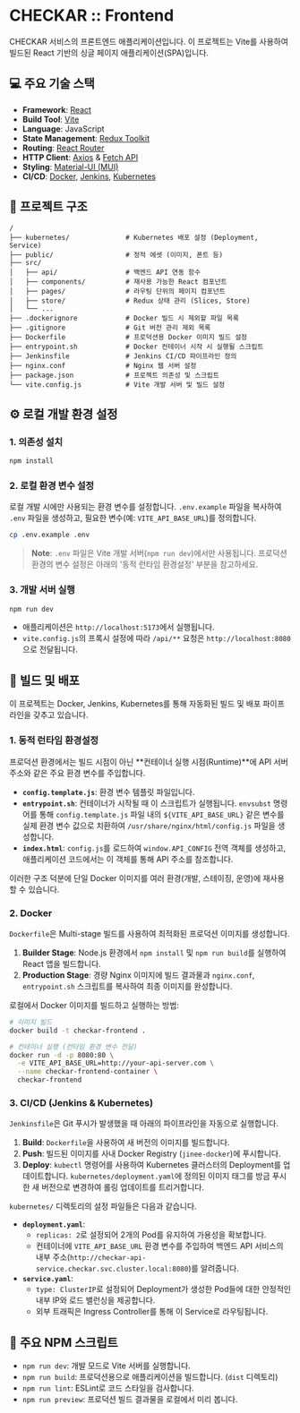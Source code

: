 # CHECKAR :: Frontend

CHECKAR 서비스의 프론트엔드 애플리케이션입니다. 이 프로젝트는 Vite를 사용하여 빌드된 React 기반의 싱글 페이지 애플리케이션(SPA)입니다.

## 💻 주요 기술 스택

- **Framework**: [React](https://reactjs.org/)
- **Build Tool**: [Vite](https://vitejs.dev/)
- **Language**: JavaScript
- **State Management**: [Redux Toolkit](https://redux-toolkit.js.org/)
- **Routing**: [React Router](https://reactrouter.com/)
- **HTTP Client**: [Axios](https://axios-http.com/) & [Fetch API](https://developer.mozilla.org/en-US/docs/Web/API/Fetch_API)
- **Styling**: [Material-UI (MUI)](https://mui.com/)
- **CI/CD**: [Docker](https://www.docker.com/), [Jenkins](https://www.jenkins.io/), [Kubernetes](https://kubernetes.io/)

## 📁 프로젝트 구조

```
/
├── kubernetes/              # Kubernetes 배포 설정 (Deployment, Service)
├── public/                  # 정적 에셋 (이미지, 폰트 등)
├── src/
│   ├── api/                 # 백엔드 API 연동 함수
│   ├── components/          # 재사용 가능한 React 컴포넌트
│   ├── pages/               # 라우팅 단위의 페이지 컴포넌트
│   ├── store/               # Redux 상태 관리 (Slices, Store)
│   └── ...
├── .dockerignore            # Docker 빌드 시 제외할 파일 목록
├── .gitignore               # Git 버전 관리 제외 목록
├── Dockerfile               # 프로덕션용 Docker 이미지 빌드 설정
├── entrypoint.sh            # Docker 컨테이너 시작 시 실행될 스크립트
├── Jenkinsfile              # Jenkins CI/CD 파이프라인 정의
├── nginx.conf               # Nginx 웹 서버 설정
├── package.json             # 프로젝트 의존성 및 스크립트
└── vite.config.js           # Vite 개발 서버 및 빌드 설정
```

## ⚙️ 로컬 개발 환경 설정

### 1. 의존성 설치

```bash
npm install
```

### 2. 로컬 환경 변수 설정

로컬 개발 시에만 사용되는 환경 변수를 설정합니다. `.env.example` 파일을 복사하여 `.env` 파일을 생성하고, 필요한 변수(예: `VITE_API_BASE_URL`)를 정의합니다.

```bash
cp .env.example .env
```
> **Note**: `.env` 파일은 Vite 개발 서버(`npm run dev`)에서만 사용됩니다. 프로덕션 환경의 변수 설정은 아래의 '동적 런타임 환경설정' 부분을 참고하세요.

### 3. 개발 서버 실행

```bash
npm run dev
```
- 애플리케이션은 `http://localhost:5173`에서 실행됩니다.
- `vite.config.js`의 프록시 설정에 따라 `/api/**` 요청은 `http://localhost:8080`으로 전달됩니다.

## 🚀 빌드 및 배포

이 프로젝트는 Docker, Jenkins, Kubernetes를 통해 자동화된 빌드 및 배포 파이프라인을 갖추고 있습니다.

### 1. 동적 런타임 환경설정

프로덕션 환경에서는 빌드 시점이 아닌 **컨테이너 실행 시점(Runtime)**에 API 서버 주소와 같은 주요 환경 변수를 주입합니다.

- **`config.template.js`**: 환경 변수 템플릿 파일입니다.
- **`entrypoint.sh`**: 컨테이너가 시작될 때 이 스크립트가 실행됩니다. `envsubst` 명령어를 통해 `config.template.js` 파일 내의 `${VITE_API_BASE_URL}` 같은 변수를 실제 환경 변수 값으로 치환하여 `/usr/share/nginx/html/config.js` 파일을 생성합니다.
- **`index.html`**: `config.js`를 로드하여 `window.API_CONFIG` 전역 객체를 생성하고, 애플리케이션 코드에서는 이 객체를 통해 API 주소를 참조합니다.

이러한 구조 덕분에 단일 Docker 이미지를 여러 환경(개발, 스테이징, 운영)에 재사용할 수 있습니다.

### 2. Docker

`Dockerfile`은 Multi-stage 빌드를 사용하여 최적화된 프로덕션 이미지를 생성합니다.

1.  **Builder Stage**: Node.js 환경에서 `npm install` 및 `npm run build`를 실행하여 React 앱을 빌드합니다.
2.  **Production Stage**: 경량 Nginx 이미지에 빌드 결과물과 `nginx.conf`, `entrypoint.sh` 스크립트를 복사하여 최종 이미지를 완성합니다.

로컬에서 Docker 이미지를 빌드하고 실행하는 방법:
```bash
# 이미지 빌드
docker build -t checkar-frontend .

# 컨테이너 실행 (런타임 환경 변수 전달)
docker run -d -p 8080:80 \
  -e VITE_API_BASE_URL=http://your-api-server.com \
  --name checkar-frontend-container \
  checkar-frontend
```

### 3. CI/CD (Jenkins & Kubernetes)

`Jenkinsfile`은 Git 푸시가 발생했을 때 아래의 파이프라인을 자동으로 실행합니다.

1.  **Build**: `Dockerfile`을 사용하여 새 버전의 이미지를 빌드합니다.
2.  **Push**: 빌드된 이미지를 사내 Docker Registry (`jinee-docker`)에 푸시합니다.
3.  **Deploy**: `kubectl` 명령어를 사용하여 Kubernetes 클러스터의 Deployment를 업데이트합니다. `kubernetes/deployment.yaml`에 정의된 이미지 태그를 방금 푸시한 새 버전으로 변경하여 롤링 업데이트를 트리거합니다.

`kubernetes/` 디렉토리의 설정 파일들은 다음과 같습니다.

- **`deployment.yaml`**:
  - `replicas: 2`로 설정되어 2개의 Pod를 유지하여 가용성을 확보합니다.
  - 컨테이너에 `VITE_API_BASE_URL` 환경 변수를 주입하여 백엔드 API 서비스의 내부 주소(`http://checkar-api-service.checkar.svc.cluster.local:8080`)를 알려줍니다.
- **`service.yaml`**:
  - `type: ClusterIP`로 설정되어 Deployment가 생성한 Pod들에 대한 안정적인 내부 IP와 로드 밸런싱을 제공합니다.
  - 외부 트래픽은 Ingress Controller를 통해 이 Service로 라우팅됩니다.

## 📜 주요 NPM 스크립트

- `npm run dev`: 개발 모드로 Vite 서버를 실행합니다.
- `npm run build`: 프로덕션용으로 애플리케이션을 빌드합니다. (`dist` 디렉토리)
- `npm run lint`: ESLint로 코드 스타일을 검사합니다.
- `npm run preview`: 프로덕션 빌드 결과물을 로컬에서 미리 봅니다.
